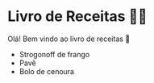 # Livro de Receitas :man_cook:

Olá! Bem vindo ao livro de receitas :wave:

-  Strogonoff de frango
- Pavê
- Bolo de cenoura